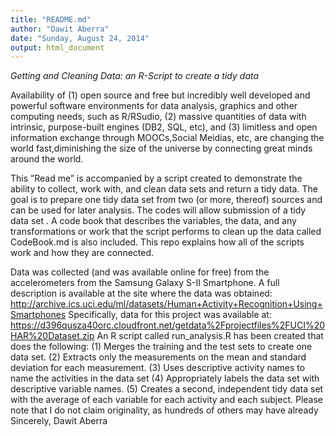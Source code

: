 ```yaml
---
title: "README.md"
author: "Dawit Aberra"
date: "Sunday, August 24, 2014"
output: html_document
---
```

*Getting and Cleaning Data: an R-Script to create a tidy data*

Availability of (1) open source and free but incredibly well developed and powerful software environments for data analysis, graphics and other computing needs, such as R/RSudio, (2) massive quantities of data with intrinsic, purpose-built engines (DB2, SQL, etc), and (3) limitless and open information exchange through MOOCs,Social Meidias, etc,  are changing the world fast,diminishing the size of the universe by connecting great minds around the world.

This ”Read me” is accompanied by a script created  to demonstrate the ability to collect, work with, and clean data sets and return a tidy data. The goal is to prepare one tidy data set from two (or more, thereof) sources and can be used for later analysis. The codes will allow submission of a tidy data set . A code book that describes the variables, the data, and any transformations or work that the script performs to clean up the data called CodeBook.md is also included. This repo explains how all of the scripts work and how they are connected.  

Data was collected (and was available online for free) from the accelerometers from the Samsung Galaxy S-II Smartphone. A full description is available at the site where the data was obtained: 
http://archive.ics.uci.edu/ml/datasets/Human+Activity+Recognition+Using+Smartphones 
Specifically, data for this project was available at:
https://d396qusza40orc.cloudfront.net/getdata%2Fprojectfiles%2FUCI%20HAR%20Dataset.zip 
An R script called run_analysis.R has been created that does the following: 
(1)  Merges the training and the test sets to create one data set.
(2)	Extracts only the measurements on the mean and standard deviation for each measurement. 
(3)	Uses descriptive activity names to name the activities in the data set
(4)	Appropriately labels the data set with descriptive variable names. 
(5)	Creates a second, independent tidy data set with the average of each variable for each activity and each subject. 
Please note that I do not claim originality, as hundreds of others may have already 
Sincerely,
Dawit Aberra

